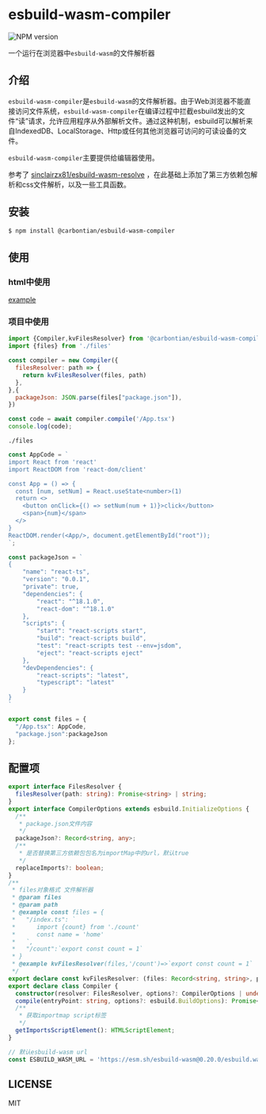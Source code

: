 # esbuild-wasm-compiler

![NPM version](https://img.shields.io/npm/v/@carbontian/esbuild-wasm-compiler.svg?style=flat)

一个运行在浏览器中`esbuild-wasm`的文件解析器

## 介绍

`esbuild-wasm-compiler`是`esbuild-wasm`的文件解析器。由于Web浏览器不能直接访问文件系统，`esbuild-wasm-compiler`在编译过程中拦截esbuild发出的文件“读”请求，允许应用程序从外部解析文件。通过这种机制，esbuild可以解析来自IndexedDB、LocalStorage、Http或任何其他浏览器可访问的可读设备的文件。

`esbuild-wasm-compiler`主要提供给编辑器使用。

参考了 [sinclairzx81/esbuild-wasm-resolve](https://github.com/sinclairzx81/esbuild-wasm-resolve) ，在此基础上添加了第三方依赖包解析和css文件解析，以及一些工具函数。

## 安装

```bash
$ npm install @carbontian/esbuild-wasm-compiler
```

## 使用

### html中使用

[example](https://github.com/fewismuch/esbuild-wasm-compiler/blob/main/example/index.html)

### 项目中使用

```javascript
import {Compiler,kvFilesResolver} from '@carbontian/esbuild-wasm-compiler'
import {files} from './files'

const compiler = new Compiler({
  filesResolver: path => {
    return kvFilesResolver(files, path)
  },
},{
  packageJson: JSON.parse(files["package.json"]),
})

const code = await compiler.compile('/App.tsx')
console.log(code);


```

`./files`

```javascript
const AppCode = `
import React from 'react'
import ReactDOM from 'react-dom/client'

const App = () => {
  const [num, setNum] = React.useState<number>(1)
  return <>
    <button onClick={() => setNum(num + 1)}>click</button>
    <span>{num}</span>
  </>
}
ReactDOM.render(<App/>, document.getElementById("root"));
`;

const packageJson = `
{
    "name": "react-ts",
    "version": "0.0.1",
    "private": true,
    "dependencies": {
        "react": "^18.1.0",
        "react-dom": "^18.1.0"
    },
    "scripts": {
        "start": "react-scripts start",
        "build": "react-scripts build",
        "test": "react-scripts test --env=jsdom",
        "eject": "react-scripts eject"
    },
    "devDependencies": {
        "react-scripts": "latest",
        "typescript": "latest"
    }
}
`

export const files = {
  "/App.tsx": AppCode,
  "package.json":packageJson
};
```

## 配置项

```typescript
export interface FilesResolver {
  filesResolver(path: string): Promise<string> | string;
}
export interface CompilerOptions extends esbuild.InitializeOptions {
  /**
   * package.json文件内容
   */
  packageJson?: Record<string, any>;
  /**
   * 是否替换第三方依赖包包名为importMap中的url，默认true
   */
  replaceImports?: boolean;
}
/**
 * files对象格式 文件解析器
 * @param files
 * @param path
 * @example const files = {
 *   "/index.ts": `
 *      import {count} from './count'
 *      const name = 'home'
 *   `,
 *   "/count":`export const count = 1`
 * }
 * @example kvFilesResolver(files,'/count')=>`export const count = 1`
 */
export declare const kvFilesResolver: (files: Record<string, string>, path: string) => string;
export declare class Compiler {
  constructor(resolver: FilesResolver, options?: CompilerOptions | undefined);
  compile(entryPoint: string, options?: esbuild.BuildOptions): Promise<string>;
  /**
   * 获取importmap script标签
   */
  getImportsScriptElement(): HTMLScriptElement;
}

// 默认esbuild-wasm url
const ESBUILD_WASM_URL = 'https://esm.sh/esbuild-wasm@0.20.0/esbuild.wasm'


```

## LICENSE

MIT
